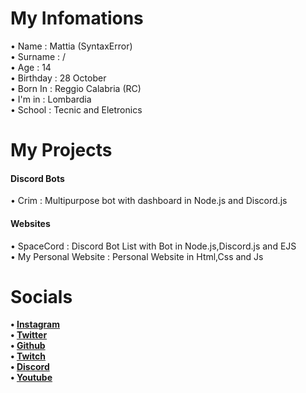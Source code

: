 <h1>My Infomations</h1>
 <p>
• Name : Mattia (SyntaxError) <br>
• Surname : / <br>
• Age : 14 <br>
• Birthday : 28 October <br>
• Born In : Reggio Calabria (RC) <br>
• I'm in : Lombardia <br>
• School : Tecnic and Eletronics <br>
</p>
<h1>My Projects</h1>

<mark><b><h4>Discord Bots</h4></b></mark>
• Crim : Multipurpose bot with dashboard in Node.js and Discord.js

<h4>Websites</h4>
• SpaceCord : Discord Bot List with Bot in Node.js,Discord.js and EJS<br>
• My Personal Website : Personal Website in Html,Css and Js 

<h1>Socials</h1>

<b> • <a href="https://instagram.com/mattia___ig">Instagram</a> <br>
• <a href="https://twitter.com/">Twitter</a> <br>
• <a href="https://github.com/SyntaxErrors404">Github</a> <br>
• <a href="https://twitch.tv/">Twitch</a> <br>
• <a href="https://discord.com/channels/@me/698945624258773023">Discord</a> <br>
• <a href="https://youtube.com/">Youtube</a> </b>
